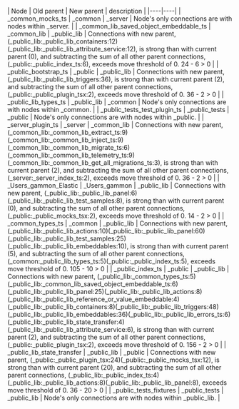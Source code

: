 | Node | Old parent | New parent | description | 
|----|----|
| _common_mocks_ts | _common | _server | Node's only connections are with nodes within _server.  |
| _common_lib_saved_object_embeddable_ts | _common_lib | _public_lib | Connections with new parent, (_public_lib:_public_lib_containers:12)(_public_lib:_public_lib_attribute_service:12), is strong than with current parent (0), and subtracting the sum of all other parent connections, (_public:_public_index_ts:6), exceeds move threshold of 0. 24 - 6 > 0  |
| _public_bootstrap_ts | _public | _public_lib | Connections with new parent, (_public_lib:_public_lib_triggers:36), is strong than with current parent (2), and subtracting the sum of all other parent connections, (_public:_public_plugin_tsx:2), exceeds move threshold of 0. 36 - 2 > 0  |
| _public_lib_types_ts | _public_lib | _common | Node's only connections are with nodes within _common.  |
| _public_tests_test_plugin_ts | _public_tests | _public | Node's only connections are with nodes within _public.  |
| _server_plugin_ts | _server | _common_lib | Connections with new parent, (_common_lib:_common_lib_extract_ts:9)(_common_lib:_common_lib_inject_ts:9)(_common_lib:_common_lib_migrate_ts:6)(_common_lib:_common_lib_telemetry_ts:9)(_common_lib:_common_lib_get_all_migrations_ts:3), is strong than with current parent (2), and subtracting the sum of all other parent connections, (_server:_server_index_ts:2), exceeds move threshold of 0. 36 - 2 > 0  |
| _Users_gammon_Elastic | _Users_gammon | _public_lib | Connections with new parent, (_public_lib:_public_lib_panel:6)(_public_lib:_public_lib_test_samples:8), is strong than with current parent (0), and subtracting the sum of all other parent connections, (_public:_public_mocks_tsx:2), exceeds move threshold of 0. 14 - 2 > 0  |
| _common_types_ts | _common | _public_lib | Connections with new parent, (_public_lib:_public_lib_actions:10)(_public_lib:_public_lib_panel:60)(_public_lib:_public_lib_test_samples:25)(_public_lib:_public_lib_embeddables:10), is strong than with current parent (5), and subtracting the sum of all other parent connections, (_common:_public_lib_types_ts:5)(_public:_public_index_ts:5), exceeds move threshold of 0. 105 - 10 > 0  |
| _public_index_ts | _public | _public_lib | Connections with new parent, (_public_lib:_common_types_ts:5)(_public_lib:_common_lib_saved_object_embeddable_ts:6)(_public_lib:_public_lib_panel:25)(_public_lib:_public_lib_actions:8)(_public_lib:_public_lib_reference_or_value_embeddable:4)(_public_lib:_public_lib_containers:8)(_public_lib:_public_lib_triggers:48)(_public_lib:_public_lib_embeddables:36)(_public_lib:_public_lib_errors_ts:6)(_public_lib:_public_lib_state_transfer:4)(_public_lib:_public_lib_attribute_service:6), is strong than with current parent (2), and subtracting the sum of all other parent connections, (_public:_public_plugin_tsx:2), exceeds move threshold of 0. 156 - 2 > 0  |
| _public_lib_state_transfer | _public_lib | _public | Connections with new parent, (_public:_public_plugin_tsx:24)(_public:_public_mocks_tsx:12), is strong than with current parent (20), and subtracting the sum of all other parent connections, (_public_lib:_public_index_ts:4)(_public_lib:_public_lib_actions:8)(_public_lib:_public_lib_panel:8), exceeds move threshold of 0. 36 - 20 > 0  |
| _public_tests_fixtures | _public_tests | _public_lib | Node's only connections are with nodes within _public_lib.  |
